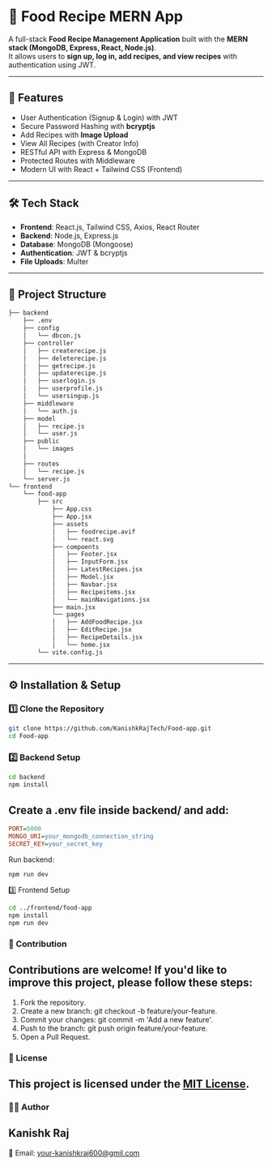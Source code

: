 # 🍲 Food Recipe MERN App

A full-stack **Food Recipe Management Application** built with the **MERN stack (MongoDB, Express, React, Node.js)**.  
It allows users to **sign up, log in, add recipes, and view recipes** with authentication using JWT.

---

## 🚀 Features
- User Authentication (Signup & Login) with JWT
- Secure Password Hashing with **bcryptjs**
- Add Recipes with **Image Upload**
- View All Recipes (with Creator Info)
- RESTful API with Express & MongoDB
- Protected Routes with Middleware
- Modern UI with React + Tailwind CSS (Frontend)

---

## 🛠️ Tech Stack
- **Frontend**: React.js, Tailwind CSS, Axios, React Router
- **Backend**: Node.js, Express.js
- **Database**: MongoDB (Mongoose)
- **Authentication**: JWT & bcryptjs
- **File Uploads**: Multer

---

## 📂 Project Structure
```bash
├── backend
    ├── .env
    ├── config
    │   └── dbcon.js
    ├── controller
    │   ├── createrecipe.js
    │   ├── deleterecipe.js
    │   ├── getrecipe.js
    │   ├── updaterecipe.js
    │   ├── userlogin.js
    │   ├── userprofile.js
    │   └── usersingup.js
    ├── middleware
    │   └── auth.js
    ├── model
    │   ├── recipe.js
    │   └── user.js
    ├── public
    │   └── images
    │      
    ├── routes
    │   └── recipe.js
    └── server.js
└── frontend
    └── food-app
        ├── src
            ├── App.css
            ├── App.jsx
            ├── assets
            │   ├── foodrecipe.avif
            │   └── react.svg
            ├── compoents
            │   ├── Footer.jsx
            │   ├── InputForm.jsx
            │   ├── LatestRecipes.jsx
            │   ├── Model.jsx
            │   ├── Navbar.jsx
            │   ├── Recipeitems.jsx
            │   └── mainNavigations.jsx
            ├── main.jsx
            └── pages
            │   ├── AddFoodRecipe.jsx
            │   ├── EditRecipe.jsx
            │   ├── RecipeDetails.jsx
            │   └── home.jsx
        └── vite.config.js
```
---

## ⚙️ Installation & Setup

### 1️⃣ Clone the Repository
```bash
git clone https://github.com/KanishkRajTech/Food-app.git
cd Food-app

```
### 2️⃣ Backend Setup
```bash
cd backend
npm install
```
## Create a .env file inside backend/ and add:
```ini
PORT=5000
MONGO_URI=your_mongodb_connection_string
SECRET_KEY=your_secret_key
```
Run backend:
```bash
npm run dev
```
3️⃣ Frontend Setup
```bash
cd ../frontend/food-app
npm install
npm run dev
```
### 🤝 Contribution
## Contributions are welcome! If you'd like to improve this project, please follow these steps:

1. Fork the repository.
2. Create a new branch: git checkout -b feature/your-feature.
3. Commit your changes: git commit -m 'Add a new feature'.
4. Push to the branch: git push origin feature/your-feature.
5. Open a Pull Request.

### 📝 License
## This project is licensed under the [MIT License](./LICENSE).


### 👨‍💻 Author

## Kanishk Raj
📧 Email: your-kanishkraj600@gmil.com

